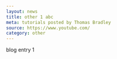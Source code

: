 ```yaml
---
layout: news
title: other 1 abc
meta: tutorials posted by Thomas Bradley
source: https://www.youtube.com/
category: other
---
```


blog entry 1
